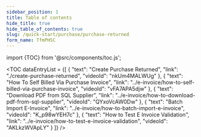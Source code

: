 ```yaml
---
sidebar_position: 1
title: Table of contents
hide_title: true
hide_table_of_contents: true
slug: /quick-start/purchase/purchase-returned
form_name: TfmPHSC
---
```


import {TOC} from '@src/components/toc.js';

<TOC
dataEntryList = {[
{
  "text": "Create Purchase Returned",
  "link": "./create-purchase-returned",
  "videoId": "nkUm4MALWUg"
},
{
  "text": "How To Self Billed Via Purchase Invoice",
  "link": "../e-invoice/how-to-self-billed-via-purchase-invoice",
  "videoId": "vFA7APA5djw"
},
{
  "text": "Download PDF from SQL Supplier",
  "link": "../e-invoice/how-to-download-pdf-from-sql-supplier",
  "videoId": "QYxoVcAW0Dw"
},
{
  "text": "Batch Import E-Invoice",
  "link": "../e-invoice/how-to-batch-import-e-invoice",
  "videoId": "K_p98wYEH7c"
},
{
  "text": "How to Test E Invoice Validation",
  "link": "../e-invoice/how-to-test-e-invoice-validation",
  "videoId": "AKLkzWVApLY"
}
]}
/>
